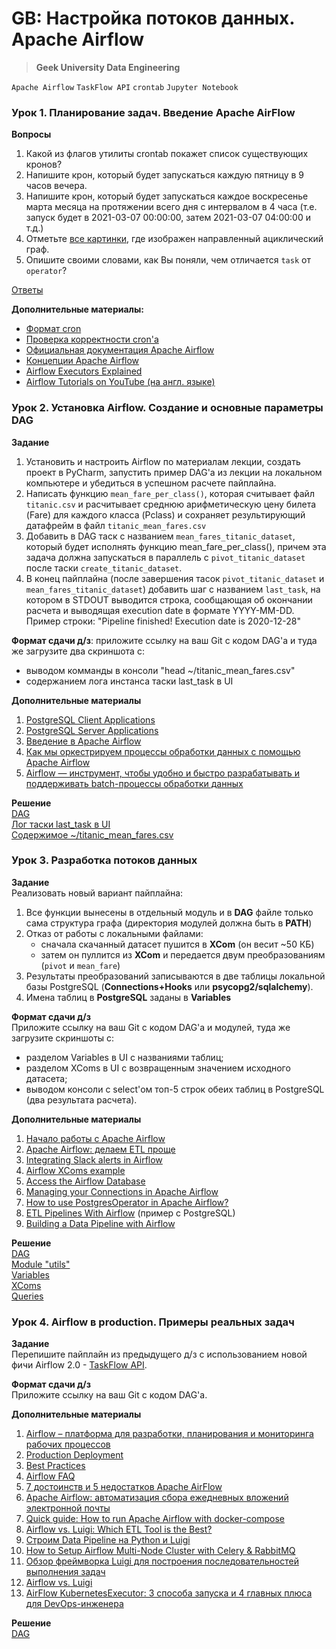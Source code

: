 # GB: Настройка потоков данных. Apache Airflow
> **Geek University Data Engineering**

`Apache Airflow` `TaskFlow API` `crontab` `Jupyter Notebook` 

### Урок 1. Планирование задач. Введение Apache AirFlow

**Вопросы**
1. Какой из флагов утилиты crontab покажет список существующих кронов?
2. Напишите крон, который будет запускаться каждую пятницу в 9 часов вечера.
3. Напишите крон, который будет запускаться каждое воскресенье марта месяца 
на протяжении всего дня с интервалом в 4 часа 
(т.е. запуск будет в 2021-03-07 00:00:00, затем 2021-03-07 04:00:00 и т.д.)
4. Отметьте [все картинки](https://prnt.sc/wsjfr3), где изображен направленный ациклический граф.
5. Опишите своими словами, как Вы поняли, чем отличается `task` от `operator`?

[Ответы](https://github.com/bostspb/airflow/blob/main/lesson01/lesson01.md)

**Дополнительные материалы:**
* [Формат cron](http://www.nncron.ru/nncronlt/help/RU/working/cron-format.htm)
* [Проверка корректности cron'а](https://crontab.guru/)
* [Официальная документация Apache Airflow](https://airflow.apache.org/docs/apache-airflow/stable/index.html)
* [Концепции Apache Airflow](https://airflow.apache.org/docs/apache-airflow/stable/concepts.html)
* [Airflow Executors Explained](https://www.astronomer.io/guides/airflow-executors-explained/)
* [Airflow Tutorials on YouTube (на англ. языке)](https://www.youtube.com/watch?v=AHMm1wfGuHE&list=PLYizQ5FvN6pvIOcOd6dFZu3lQqc6zBGp2)


### Урок 2. Установка Airflow. Создание и основные параметры DAG

**Задание**
1. Установить и настроить Airflow по материалам лекции, создать проект в PyCharm, 
запустить пример DAG'а из лекции на локальном компьютере и убедиться в успешном расчете пайплайна.
2. Написать функцию `mean_fare_per_class()`, которая считывает файл `titanic.csv` и расчитывает среднюю 
арифметическую цену билета (Fare) для каждого класса (Pclass) и сохраняет результирующий датафрейм 
в файл `titanic_mean_fares.csv`
3. Добавить в DAG таск с названием `mean_fares_titanic_dataset`, 
который будет исполнять функцию mean_fare_per_class(), причем эта задача должна запускаться 
в параллель с `pivot_titanic_dataset` после таски `create_titanic_dataset`.
4. В конец пайплайна (после завершения тасок `pivot_titanic_dataset` и `mean_fares_titanic_dataset`) добавить шаг 
с названием `last_task`, на котором в STDOUT выводится строка, сообщающая об окончании расчета и выводящая 
execution date в формате YYYY-MM-DD. Пример строки: "Pipeline finished! Execution date is 2020-12-28"

**Формат сдачи д/з**: приложите ссылку на ваш Git с кодом DAG'а и туда же загрузите два скриншота с:
* выводом комманды в консоли "head ~/titanic_mean_fares.csv"
* содержанием лога инстанса таски last_task в UI

**Дополнительные материалы**
1. [PostgreSQL Client Applications](https://www.postgresql.org/docs/13/app-psql.html)
2. [PostgreSQL Server Applications](https://www.postgresql.org/docs/13/app-postgres.html)
3. [Введение в Apache Airflow](https://khashtamov.com/ru/apache-airflow-introduction/)
4. [Как мы оркестрируем процессы обработки данных с помощью Apache Airflow](https://habr.com/ru/company/lamoda/blog/518620/)
5. [Airflow — инструмент, чтобы удобно и быстро разрабатывать и поддерживать batch-процессы обработки данных](https://habr.com/ru/company/mailru/blog/339392/)

**Решение** <br>
[DAG](https://github.com/bostspb/airflow/blob/main/lesson02/second_dag.py) <br>
[Лог таски last_task в UI](https://github.com/bostspb/airflow/blob/main/lesson02/last_task_log.png) <br>
[Содержимое ~/titanic_mean_fares.csv](https://github.com/bostspb/airflow/blob/main/lesson02/result_csv_screenshot.png)


### Урок 3. Разработка потоков данных

**Задание** <br>
Реализовать новый вариант пайплайна:
1. Все функции вынесены в отдельный модуль и в **DAG** файле только сама структура графа (директория модулей должна быть в **PATH**)
2. Отказ от работы с локальными файлами:
    - сначала скачанный датасет пушится в **XCom** (он весит ~50 КБ)
    - затем он пуллится из **XCom** и передается двум преобразованиям (`pivot` и `mean_fare`)
3. Результаты преобразований записываются в две таблицы локальной базы PostgreSQL (**Connections+Hooks** или **psycopg2/sqlalchemy**).
4. Имена таблиц в **PostgreSQL** заданы в **Variables**

**Формат сдачи д/з** <br>
Приложите ссылку на ваш Git с кодом DAG'а и модулей, туда же загрузите скриншоты с:
* разделом Variables в UI с названиями таблиц;
* разделом XComs в UI с возвращенным значением исходного датасета;
* выводом консоли с select'ом топ-5 строк обеих таблиц в PostgreSQL (два результата расчета).

**Дополнительные материалы**
1. [Начало работы с Apache Airflow](https://www.machinelearningmastery.ru/getting-started-with-apache-airflow-df1aa77d7b1b/)
2. [Apache Airflow: делаем ETL проще](https://habr.com/ru/post/512386/)
3. [Integrating Slack alerts in Airflow](https://www.reply.com/data-reply/en/content/integrating-slack-alerts-in-airflow)
4. [Airflow XComs example](https://big-data-demystified.ninja/2020/04/15/airflow-xcoms-example-airflow-demystified/)
5. [Access the Airflow Database](https://www.astronomer.io/docs/cloud/stable/customize-airflow/access-airflow-database)
6. [Managing your Connections in Apache Airflow](https://www.astronomer.io/guides/connections)
7. [How to use PostgresOperator in Apache Airflow?](https://xnuinside.medium.com/short-guide-how-to-use-postgresoperator-in-apache-airflow-ca78d35fb435)
8. [ETL Pipelines With Airflow](http://michael-harmon.com/blog/AirflowETL.html) (пример с PostgreSQL)
9. [Building a Data Pipeline with Airflow](https://tech.marksblogg.com/airflow-postgres-redis-forex.html)

**Решение** <br>
[DAG](https://github.com/bostspb/airflow/blob/main/lesson03/dags/third_dag.py) <br>
[Module "utils"](https://github.com/bostspb/airflow/blob/main/lesson03/modules/utils.py) <br>
[Variables](https://github.com/bostspb/airflow/blob/main/lesson03/variables.png) <br>
[XComs](https://github.com/bostspb/airflow/blob/main/lesson03/xcoms.png) <br>
[Queries](https://github.com/bostspb/airflow/blob/main/lesson03/queries.png) <br>


### Урок 4. Airflow в production. Примеры реальных задач

**Задание** <br>
Перепишите пайплайн из предыдущего д/з с использованием новой фичи Airflow 2.0 - [TaskFlow API](https://airflow.apache.org/docs/apache-airflow/stable/tutorial_taskflow_api.html).

**Формат сдачи д/з** <br>
Приложите ссылку на ваш Git с кодом DAG'а.

**Дополнительные материалы**
1. [Airflow – платформа для разработки, планирования и мониторинга рабочих процессов](https://www.youtube.com/watch?v=A6YuWmwaTSw)
2. [Production Deployment](https://airflow.apache.org/docs/apache-airflow/stable/production-deployment.html)
3. [Best Practices](https://airflow.apache.org/docs/apache-airflow/stable/best-practices.html)
4. [Airflow FAQ](https://airflow.apache.org/docs/apache-airflow/stable/faq.html)
5. [7 достоинств и 5 недостатков Apache AirFlow](https://medium.com/@bigdataschool/7-достоинств-и-5-недостатков-apache-airflow-39fbbc80e702)
6. [Apache Airflow: автоматизация сбора ежедневных вложений электронной почты](https://www.machinelearningmastery.ru/apache-airflow-automating-the-collection-of-daily-email-attachments-213bc7128d3a/)
7. [Quick guide: How to run Apache Airflow with docker-compose](https://medium.com/@xnuinside/quick-guide-how-to-run-apache-airflow-cluster-in-docker-compose-615eb8abd67a)
8. [Airflow vs. Luigi: Which ETL Tool is the Best? ](https://www.xplenty.com/blog/airflow-vs-luigi/)
9. [Строим Data Pipeline на Python и Luigi](https://khashtamov.com/ru/data-pipeline-luigi-python/)
10. [How to Setup Airflow Multi-Node Cluster with Celery & RabbitMQ ](https://medium.com/@khatri_chetan/how-to-setup-airflow-multi-node-cluster-with-celery-rabbitmq-cfde7756bb6a)
11. [Обзор фреймворка Luigi для построения последовательностей выполнения задач ](https://habr.com/ru/company/otus/blog/339904/)
12. [Airflow vs. Luigi ](https://www.astronomer.io/guides/airflow-vs-luigi)
13. [AirFlow KubernetesExecutor: 3 способа запуска и 4 главных плюса для DevOps-инженера](https://medium.com/@bigdataschool/airflow-kubernetesexecutor-3-%D1%81%D0%BF%D0%BE%D1%81%D0%BE%D0%B1%D0%B0-%D0%B7%D0%B0%D0%BF%D1%83%D1%81%D0%BA%D0%B0-%D0%B8-4-%D0%B3%D0%BB%D0%B0%D0%B2%D0%BD%D1%8B%D1%85-%D0%BF%D0%BB%D1%8E%D1%81%D0%B0-%D0%B4%D0%BB%D1%8F-devops-%D0%B8%D0%BD%D0%B6%D0%B5%D0%BD%D0%B5%D1%80%D0%B0-cefd3acc833e)


**Решение** <br>
[DAG](https://github.com/bostspb/airflow/blob/main/lesson04/forth_dag.py)